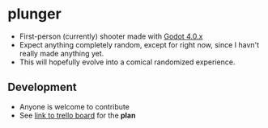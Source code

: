 # plunger
* First-person (currently) shooter made with [Godot 4.0.x](https://godotengine.org/download/)
* Expect anything completely random, except for right now, since I havn't really made anything yet.
* This will hopefully evolve into a comical randomized experience.

## Development
* Anyone is welcome to contribute
* See [link to trello board](yaada) for the **plan**

